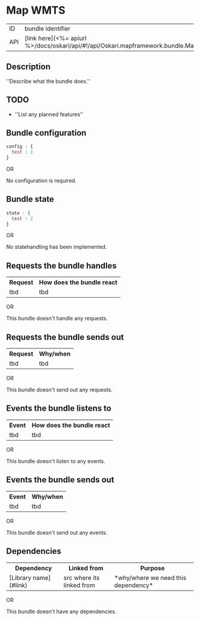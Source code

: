 # Map WMTS

<table>
  <tr>
    <td>ID</td><td>bundle identifier</td>
  </tr>
  <tr>
    <td>API</td><td>[link here](<%= apiurl %>/docs/oskari/api/#!/api/Oskari.mapframework.bundle.MapWmtsBundleInstance)</td>
  </tr>
</table>

## Description

''Describe what the bundle does.''

## TODO

* ''List any planned features''

## Bundle configuration

```javascript
config : {
  test : 1
}
```

OR

No configuration is required.

## Bundle state

```javascript
state : {
  test : 2
}
```

OR

No statehandling has been implemented.

## Requests the bundle handles

<table>
  <tr>
    <th>Request</th><th>How does the bundle react</th>
  </tr>
  <tr>
    <td>tbd</td><td>tbd</td>
  </tr>
</table>

OR

This bundle doesn't handle any requests.

## Requests the bundle sends out

<table>
  <tr>
    <th>Request</th><th>Why/when</th>
  </tr>
  <tr>
    <td>tbd</td><td>tbd</td>
  </tr>
</table>

OR

This bundle doesn't send out any requests.

## Events the bundle listens to

<table>
  <tr>
    <th>Event</th><th>How does the bundle react</th>
  </tr>
  <tr>
    <td>tbd</td><td>tbd</td>
  </tr>
</table>

OR

This bundle doesn't listen to any events.

## Events the bundle sends out

<table>
  <tr>
    <th>Event</th><th>Why/when</th>
  </tr>
  <tr>
    <td>tbd</td><td>tbd</td>
  </tr>
</table>

OR

This bundle doesn't send out any events.

## Dependencies

<table>
  <tr>
    <th>Dependency</th><th>Linked from</th><th>Purpose</th>
  </tr>
  <tr>
    <td>[Library name](#link)</td><td>src where its linked from</td><td>*why/where we need this dependency*</td>
  </tr>
</table>

OR

This bundle doesn't have any dependencies.
